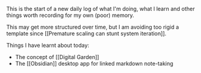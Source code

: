 This is the start of a new daily log of what I'm doing, what I learn and other things worth recording for my own (poor) memory.

This may get more structured over time, but I am avoiding too rigid a template since
[[Premature scaling can stunt system iteration]].

Things I have learnt about today:

* The concept of [[Digital Garden]]
* The [[Obsidian]] desktop app for linked markdown note-taking
